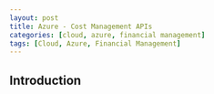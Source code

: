 ```yaml
---
layout: post
title: Azure - Cost Management APIs
categories: [cloud, azure, financial management]
tags: [Cloud, Azure, Financial Management]
---
```


## Introduction
